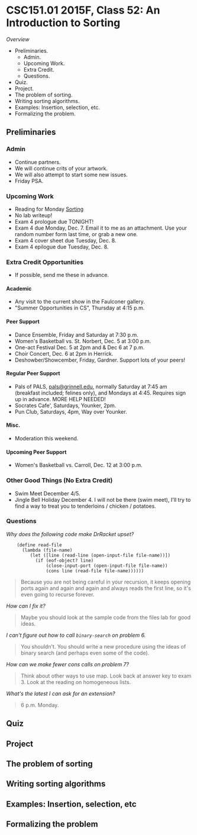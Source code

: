 CSC151.01 2015F, Class 52: An Introduction to Sorting
=====================================================

_Overview_

* Preliminaries.
    * Admin.
    * Upcoming Work.
    * Extra Credit.
    * Questions.
* Quiz.
* Project.
* The problem of sorting.
* Writing sorting algorithms.
* Examples: Insertion, selection, etc.
* Formalizing the problem.

Preliminaries
-------------

### Admin

* Continue partners.
* We will continue crits of your artwork.
* We will also attempt to start some new issues.
* Friday PSA.

### Upcoming Work

* Reading for Monday
  [Sorting](../readings/sorting-reading.html)
* No lab writeup!
* Exam 4 prologue due TONIGHT!
* Exam 4 due Monday, Dec. 7.  Email it to me as an attachment.  Use your
  random number form last time, or grab a new one.
* Exam 4 cover sheet due Tuesday, Dec. 8.
* Exam 4 epilogue due Tuesday, Dec. 8.

### Extra Credit Opportunities

* If possible, send me these in advance.

#### Academic

* Any visit to the current show in the Faulconer gallery.
* "Summer Opportunities in CS", Thursday at 4:15 p.m.

#### Peer Support

* Dance Ensemble, Friday and Saturday at 7:30 p.m.
* Women's Basketball vs. St. Norbert, Dec. 5 at 3:00 p.m.
* One-act Festival Dec. 5 at 2pm and & Dec 6 at 7 p.m.
* Choir Concert, Dec. 6 at 2pm in Herrick.
* Deshowber/Showcember, Friday, Gardner.  Support lots of your peers!

#### Regular Peer Support

* Pals of PALS, pals@grinnell.edu, normally Saturday at 7:45 am (breakfast
  included; felines only), and Mondays at 4:45.  Requires sign up in 
  advance.    MORE HELP NEEDED!
* Socrates Cafe', Saturdays, Younker, 2pm. 
* Pun Club, Saturdays, 4pm, Way over Younker. 

#### Misc.

* Moderation this weekend.

#### Upcoming Peer Support

* Women's Basketball vs. Carroll, Dec. 12 at 3:00 p.m.

### Other Good Things (No Extra Credit)

* Swim Meet December 4/5.
* Jingle Bell Holiday December 4.  I will not be there (swim meet), 
  I'll try to find a way to treat you to tenderloins / chicken / 
  potatoes.

### Questions

_Why does the following code make DrRacket upset?_

        (define read-file
          (lambda (file-name)
             (let ([line (read-line (open-input-file file-name))])
               (if (eof-object? line)
                   (close-input-port (open-input-file file-name))
                   (cons line (read-file file-name))))))

> Because you are not being careful in your recursion, it keeps opening
  ports again and again and again and always reads the first line, so it's
  even going to recurse forever.

_How can I fix it?_

> Maybe you should look at the sample code from the files lab for good ideas.

_I can't figure out how to call `binary-search` on problem 6._

> You shouldn't.  You should write a new procedure using the ideas of
  binary search (and perhaps even some of the code).

_How can we make fewer cons calls on problem 7?_

> Think about other ways to use map.  Look back at answer key to exam 3.
  Look at the reading on homogeneous lists.

_What's the latest I can ask for an extension?_

> 6 p.m. Monday.

Quiz
----

Project
-------

The problem of sorting
----------------------

Writing sorting algorithms
--------------------------

Examples: Insertion, selection, etc
-----------------------------------

Formalizing the problem
-----------------------

